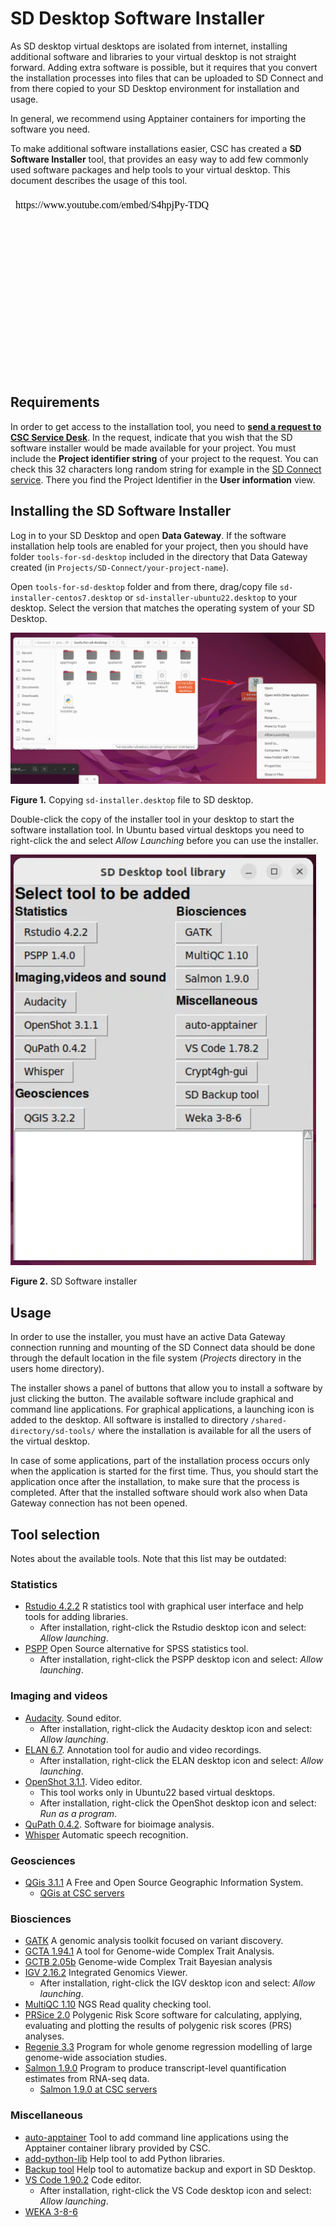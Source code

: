 # SD Desktop Software Installer

As SD desktop virtual desktops are isolated from internet, installing additional software and libraries 
to your virtual desktop is not straight forward. Adding extra software is possible, but it requires that 
you convert the installation processes into files that can be uploaded to SD Connect and from there 
copied to your SD Desktop environment for installation and usage.

In general, we recommend using Apptainer containers for importing the software you need.

To make additional software installations easier, CSC has created a **SD Software Installer** tool,
that provides an easy way to add few commonly used software packages and help tools to your virtual desktop. 
This document describes the usage of this tool.

<iframe width="512" height="288" srcdoc="https://www.youtube.com/embed/S4hpjPy-TDQ" title="How to install software on SD Desktop" frameborder="0" allow="accelerometer; autoplay; clipboard-write; encrypted-media; gyroscope; picture-in-picture; web-share" allowfullscreen></iframe>

## Requirements

In order to get access to the installation tool, you need to **[send a request to CSC Service Desk](../../../support/contact.md)**.
In the request, indicate that you wish that the SD software installer would be 
made available for your project. You must include the **Project identifier string** of your project to the request.
You can check this 32 characters long random string for example in the [SD Connect service](https://sd-connect.csc.fi). 
There you find the Project Identifier in the **User information** view. 

## Installing the SD Software Installer

Log in to your SD Desktop and open **Data Gateway**. If the software installation help tools are enabled for your project,
then you should have folder `tools-for-sd-desktop` included in the directory that Data Gateway created 
(in `Projects/SD-Connect/your-project-name`).

Open `tools-for-sd-desktop` folder and from there, drag/copy file `sd-installer-centos7.desktop` or `sd-installer-ubuntu22.desktop` to your desktop.
Select the version that matches the operating system of your SD Desktop.

[![Installing-sd-installer](../images/desktop/sd-installer1.png)](../images/desktop/sd-installer1.png)

**Figure 1.** Copying `sd-installer.desktop` file to SD desktop.
 
Double-click the copy of the installer tool in your desktop to start the software installation tool. In Ubuntu based virtual desktops you
need to right-click the and select _Allow Launching_ before you can use the installer.

[![sd-installer](../images/desktop/sd-installer2.png)](../images/desktop/sd-installer2.png)

**Figure 2.** SD Software installer

## Usage

In order to use the installer, you must have an active Data Gateway connection running and
mounting of the SD Connect data should be done through the default location in the file system
(_Projects_ directory in the users home directory).

The installer shows a panel of buttons that allow you to install a software by just clicking the button.
The available software include graphical and command line applications. For graphical applications, a launching icon is added 
to the desktop. All software is installed to directory `/shared-directory/sd-tools/` where the installation is available for all the
users of the virtual desktop.

In case of some applications, part of the installation process occurs only when the application is started for the first time.
Thus, you should start the application once after the installation, to make sure that the process is completed. After that
the installed software should work also when Data Gateway connection has not been opened.

## Tool selection

Notes about the available tools. Note that this list may be outdated:

### Statistics

*  [Rstudio 4.2.2](../r-in-sd-desktop.md) R statistics tool with graphical user interface and help tools for adding libraries.
    *  After installation, right-click the Rstudio desktop icon and select: _Allow launching_.
*  [PSPP](https://www.gnu.org/software/pspp/) Open Source alternative for SPSS statistics tool.
    *  After installation, right-click the PSPP desktop icon and select: _Allow launching_.

### Imaging and videos

*  [Audacity](https://www.audacityteam.org/). Sound editor.
    *  After installation, right-click the Audacity desktop icon and select: _Allow launching_.
*  [ELAN 6.7](https://archive.mpi.nl/tla/elan/). Annotation tool for audio and video recordings.
    *  After installation, right-click the ELAN desktop icon and select: _Allow launching_.
*  [OpenShot 3.1.1](https://www.openshot.org/). Video editor.
    *  This tool works only in Ubuntu22 based virtual desktops.
    *  After installation, right-click the OpenShot desktop icon and select: _Run as a program_.
*  [QuPath 0.4.2](https://github.com/qupath/qupath/). Software for bioimage analysis.
*  [Whisper](whisper.md) Automatic speech recognition.
  
### Geosciences

*  [QGis 3.1.1](https://qgis.org/en/site/) A Free and Open Source Geographic Information System.
    *   [QGis at CSC servers](../../../apps/qgis.md)

### Biosciences

*  [GATK](https://gatk.broadinstitute.org/hc/en-us) A genomic analysis toolkit focused on variant discovery.
*  [GCTA 1.94.1](https://yanglab.westlake.edu.cn/software/gcta/#Overview) A tool for Genome-wide Complex Trait Analysis.
*  [GCTB 2.05b](https://cnsgenomics.com/software/gctb/#Overview) Genome-wide Complex Trait Bayesian analysis
*  [IGV 2.16.2](https://igv.org/doc/desktop/) Integrated Genomics Viewer.
    *  After installation, right-click the IGV desktop icon and select: _Allow launching_.
*  [MultiQC 1.10](https://multiqc.info/) NGS Read quality checking tool.
*  [PRSice 2.0](https://choishingwan.github.io/PRSice/) Polygenic Risk Score software for calculating, applying, evaluating and plotting the results of polygenic risk scores (PRS) analyses.
*  [Regenie 3.3](https://rgcgithub.github.io/regenie/) Program for whole genome regression modelling of large genome-wide association studies.
*  [Salmon 1.9.0](https://combine-lab.github.io/salmon/) Program to produce transcript-level quantification estimates from RNA-seq data.
    *   [Salmon 1.9.0 at CSC servers](../../../apps/salmon.md)

### Miscellaneous

*   [auto-apptainer](./auto-apptainer.md) Tool to add command line applications using the Apptainer container library provided by CSC.
*   [add-python-lib](./sd-pythonlibs.md) Help tool to add Python libraries.
*   [Backup tool](./backup_sd_desktop.md) Help tool to automatize backup and export in SD Desktop.
*   [VS Code 1.90.2](./vscode.md) Code editor.
    *  After installation, right-click the VS Code desktop icon and select: _Allow launching_.
*   [WEKA 3-8-6](https://ml.cms.waikato.ac.nz/weka/index.html)
